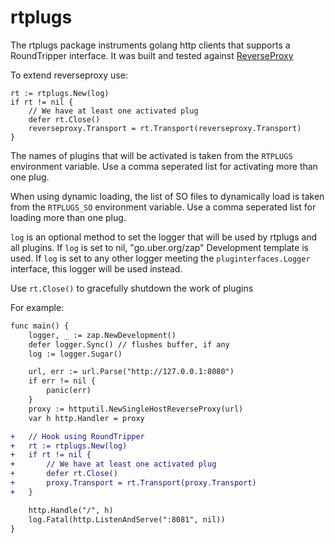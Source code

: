 # rtplugs

The rtplugs package instruments golang http clients that supports a RoundTripper interface.
It was built and tested against [ReverseProxy](https://pkg.go.dev/net/http/httputil#ReverseProxy)

To extend reverseproxy use:
```
rt := rtplugs.New(log)  
if rt != nil {  
    // We have at least one activated plug
    defer rt.Close()
    reverseproxy.Transport = rt.Transport(reverseproxy.Transport)
}
```  
The names of plugins that will be activated is taken from the `RTPLUGS` environment variable. 
Use a comma seperated list for activating more than one plug.

When using dynamic loading, 
the list of SO files to dynamically load is taken from the `RTPLUGS_SO` environment variable.
Use a comma seperated list for loading more than one plug.




`log` is an optional method to set the logger that will be used by 
rtplugs and all plugins. 
If `log` is set to nil, "go.uber.org/zap" Development template is used.
If `log` is set to any other logger meeting the `pluginterfaces.Logger` interface, this logger will be used instead.

Use `rt.Close()` to gracefully shutdown the work of plugins

For example:
```diff
func main() {
	logger, _ := zap.NewDevelopment()
	defer logger.Sync() // flushes buffer, if any
	log := logger.Sugar()

	url, err := url.Parse("http://127.0.0.1:8080")
	if err != nil {
		panic(err)
	}
	proxy := httputil.NewSingleHostReverseProxy(url)
	var h http.Handler = proxy

+	// Hook using RoundTripper
+	rt := rtplugs.New(log)
+	if rt != nil {
+		// We have at least one activated plug
+		defer rt.Close()
+		proxy.Transport = rt.Transport(proxy.Transport)
+	}

	http.Handle("/", h)
	log.Fatal(http.ListenAndServe(":8081", nil))
}
```  
